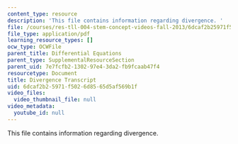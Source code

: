 ```yaml
---
content_type: resource
description: 'This file contains information regarding divergence. '
file: /courses/res-tll-004-stem-concept-videos-fall-2013/6dcaf2b25971f5026d8565d5af569b1f_MITRES_TLL-004F13_Diverge.pdf
file_type: application/pdf
learning_resource_types: []
ocw_type: OCWFile
parent_title: Differential Equations
parent_type: SupplementalResourceSection
parent_uid: 7e7fcfb2-1302-97e4-3da2-fb9fcaab47f4
resourcetype: Document
title: Divergence Transcript
uid: 6dcaf2b2-5971-f502-6d85-65d5af569b1f
video_files:
  video_thumbnail_file: null
video_metadata:
  youtube_id: null
---
```

This file contains information regarding divergence. 

